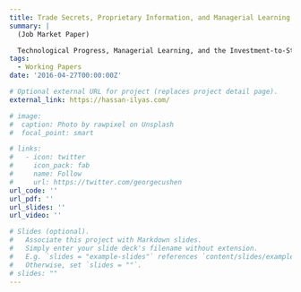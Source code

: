 ```yaml
---
title: Trade Secrets, Proprietary Information, and Managerial Learning
summary: |
  (Job Market Paper)

  Technological Progress, Managerial Learning, and the Investment-to-Stock Price Sensitivity summary: Motivated by a real options investment framework in which managers learn about the unobservable characteristics of new production technologies from their recently installed assets and their firm’s stock price, we show that the corporate investment-to-stock price sensitivity rises with the time since a firm last acquired new capacity, proxied through its “capacity overhang.” Our results hold under various investment, employment, and Tobin’s Q measures, and controlling for private information in stock prices and firm financial constraints. Notably, managers learn less from the stock price when they have more private information or access to alternative outside information sources. We shed light on the nature of information managers extract from markets by exploiting quasi-exogenous variation in technological progress, showing that the tendency of firms with outdated capital to learn from the stock price is more pronounced when those firms are more exposed to accelerated innovation.
tags:
  - Working Papers
date: '2016-04-27T00:00:00Z'

# Optional external URL for project (replaces project detail page).
external_link: https://hassan-ilyas.com/

# image:
#  caption: Photo by rawpixel on Unsplash
#  focal_point: smart

# links:
#   - icon: twitter
#     icon_pack: fab
#     name: Follow
#     url: https://twitter.com/georgecushen
url_code: ''
url_pdf: ''
url_slides: ''
url_video: ''

# Slides (optional).
#   Associate this project with Markdown slides.
#   Simply enter your slide deck's filename without extension.
#   E.g. `slides = "example-slides"` references `content/slides/example-slides.md`.
#   Otherwise, set `slides = ""`.
# slides: ""
---
```

